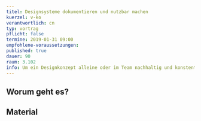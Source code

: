 ```yaml
---
titel: Designsysteme dokumentieren und nutzbar machen
kuerzel: v-ko
verantwortlich: cn
typ: vortrag
pflicht: false
termine: 2019-01-31 09:00
empfohlene-voraussetzungen: 
published: true
dauer: 90
raum: 3.102
info: Um ein Designkonzept alleine oder im Team nachhaltig und konstent nutzbar zu machen helfen Styleguides und Patternlabs. Wie das geht schauen wir uns heute an.
---
```


## Worum geht es?


## Material
